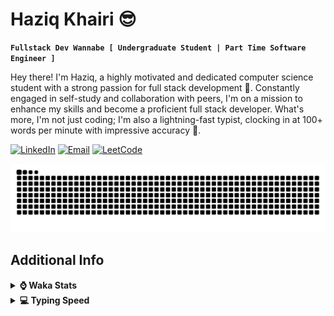 # Haziq Khairi 😎

**`Fullstack Dev Wannabe [ Undergraduate Student | Part Time Software Engineer ]`**

Hey there! I'm Haziq, a highly motivated and dedicated computer science student with a strong passion for full stack development 🚀. Constantly engaged in self-study and collaboration with peers, I'm on a mission to enhance my skills and become a proficient full stack developer. What's more, I'm not just coding; I'm also a lightning-fast typist, clocking in at 100+ words per minute with impressive accuracy 💨.

[![LinkedIn](https://custom-icon-badges.demolab.com/badge/LinkedIn-0077B5?style=for-the-badge&logo=linkedin&logoColor=white)](https://www.linkedin.com/in/HaziqKhairi/)
[![Email](https://custom-icon-badges.demolab.com/badge/Email-8B0000?style=for-the-badge&logo=mail&logoColor=white)](mailto:ihaziqkhairi@gmail.com)
[![LeetCode](https://img.shields.io/badge/LeetCode-000000?style=for-the-badge&logo=LeetCode&logoColor=#d16c0)](https://leetcode.com/Kyziq/)

![Snake Contribution GIF](https://github.com/Kyziq/Kyziq/blob/output/github-contribution-grid-snake-dark.svg)

<!--
<h2 align="left">Languages & Tools</h2>
<div>
	<img alt="Java" src="https://img.shields.io/badge/java-%23ED8B00.svg?style=for-the-badge&logo=openjdk&logoColor=white">
	<img alt="TypeScript" src="https://img.shields.io/badge/typescript-%23007ACC.svg?style=for-the-badge&logo=typescript&logoColor=white" />
	<img alt="JavaScript" src="https://img.shields.io/badge/JavaScript-F7DF1E?style=for-the-badge&logo=javascript&logoColor=white" />
	<img alt="React Native" src="https://img.shields.io/badge/react_native-%2320232a.svg?style=for-the-badge&logo=react&logoColor=%2361DAFB" />
	<img alt="React.js" src="https://img.shields.io/badge/React-20232A?style=for-the-badge&logo=react&logoColor=white" />
	<img alt="Node.js" src="https://img.shields.io/badge/Node.js-43853D?style=for-the-badge&logo=node.js&logoColor=white" />
	<img alt="C++" src="https://img.shields.io/badge/c++-%2300599C.svg?style=for-the-badge&logo=c%2B%2B&logoColor=white">
	<img alt="HTML5" src="https://img.shields.io/badge/HTML5-F16529?style=for-the-badge&logo=html5&logoColor=white" />
	<img alt="CSS" src="https://img.shields.io/badge/CSS3-1572B6?style=for-the-badge&logo=css3&logoColor=white" />
	<img alt="SQL" src="https://img.shields.io/badge/Sql-018bff?style=for-the-badge&logo=microsoft-access&logoColor=white" />
	<img alt="Hibernate" src="https://img.shields.io/badge/Hibernate-59666C?style=for-the-badge&logo=Hibernate&logoColor=white" />
	<img alt="Bootstrap" src="https://img.shields.io/badge/bootstrap-%23563D7C.svg?style=for-the-badge&logo=bootstrap&logoColor=white">
	<img alt="Chart.js" src="https://img.shields.io/badge/chart.js-F5788D.svg?style=for-the-badge&logo=chart.js&logoColor=white">
	<img alt="Android Studio" src="https://img.shields.io/badge/Android%20Studio-3DDC84.svg?style=for-the-badge&logo=android-studio&logoColor=white">
	<img alt="Git" src="https://img.shields.io/badge/git-%23F05033.svg?style=for-the-badge&logo=git&logoColor=white" />
	<img alt="Mercurial" src="https://img.shields.io/badge/mercurial-999999.svg?style=for-the-badge&logo=mercurial&logoColor=white">
	<img alt="MariaDB" src="https://img.shields.io/badge/MariaDB-003545?style=for-the-badge&logo=mariadb&logoColor=white">
	<img alt="OracleDB" src="https://img.shields.io/badge/Oracle-F80000?style=for-the-badge&logo=oracle&logoColor=white">
	<img alt="MicrosoftSQLServer" src="https://img.shields.io/badge/Microsoft%20SQL%20Server-CC2927?style=for-the-badge&logo=microsoft%20sql%20server&logoColor=white" />
</div>
-->

<h2> Additional Info </h2>

<!--
<details>
<summary><b>:octocat: GitHub Profile Stats</b></summary>
<br/>
<div align="center">
	<img width="400px" src="https://github-readme-stats.vercel.app/api/top-langs/?username=Kyziq&layout=compact&langs_count=12" />
</div>
</details>
-->

<details>
<summary><b>⌚ Waka Stats</b></summary>
<br/>
<!--START_SECTION:waka-->

```txt
TypeScript       15 hrs 41 mins  ████████████████████▓░░░░   82.84 %
Java             1 hr 39 mins    ██▒░░░░░░░░░░░░░░░░░░░░░░   08.73 %
JavaScript       37 mins         ▓░░░░░░░░░░░░░░░░░░░░░░░░   03.31 %
JSON             23 mins         ▓░░░░░░░░░░░░░░░░░░░░░░░░   02.05 %
Markdown         11 mins         ▒░░░░░░░░░░░░░░░░░░░░░░░░   01.01 %
```

<!--END_SECTION:waka-->

</details>

<details>
<summary><b>💻 Typing Speed</b></summary>
<br/>
<div align="center">
	<a href="https://monkeytype.com/profile/Kyziq">via MonkeyType</a>, Time/Words | WPM | Accuracy
	<img alt="Typing Speed" src="/img/typing-speed.png" width="70%"/>
</div>

</details>
